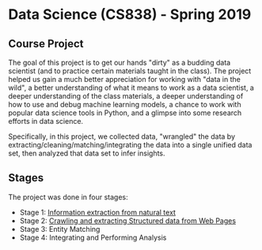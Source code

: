 # Data Science (CS838) - Spring 2019
## Course Project
The goal of this project is to get our hands "dirty" as a budding data scientist (and to practice certain materials taught in the class). The project helped us gain a much better appreciation for working with "data in the wild", a better understanding of what it means to work as a data scientist, a deeper understanding of the class materials, a deeper understanding of how to use and debug machine learning models, a chance to work with popular data science tools in Python, and a glimpse into some research efforts in data science.

Specifically, in this project, we collected data, "wrangled" the data by extracting/cleaning/matching/integrating the data into a single unified data set, then analyzed that data set to infer insights. 

## Stages
The project was done in four stages:
- Stage 1: [Information extraction from natural text](Part1-NER/src/README.md)
- Stage 2: [Crawling and extracting Structured data from Web Pages](Part2-WebCrawling/src/README.md)
- Stage 3: Entity Matching
- Stage 4: Integrating and Performing Analysis
